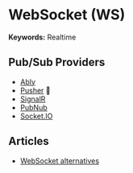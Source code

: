 # WebSocket (WS)

<!--
https://github.com/novuhq/novu/tree/main/apps/ws

wss://xyz.tld
-->

**Keywords:** Realtime

## Pub/Sub Providers

- [Ably](https://ably.com)
- [Pusher](/pusher/README.md) 🌟
- [SignalR](https://dotnet.microsoft.com/en-us/apps/aspnet/signalr)
- [PubNub](https://pubnub.com)
- [Socket.IO](https://socket.io/)

## Articles

- [WebSocket alternatives](https://ably.com/topic/websocket-alternatives)

<!--
Alternatives

Server-Sent Events
Long Polling
Message Queuing Telemetry Transport (MQTT)
WebRTC
WebTransport
-->
